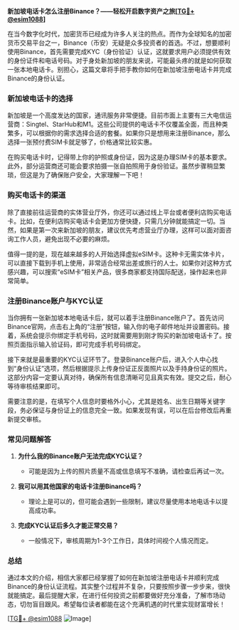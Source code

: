 **新加坡电话卡怎么注册Binance？——轻松开启数字资产之旅[[TG💪+ @esim1088](https://t.me/s/esim1088)]**

在当今数字化时代，加密货币已经成为许多人关注的热点。而作为全球知名的加密货币交易平台之一，Binance（币安）无疑是众多投资者的首选。不过，想要顺利使用Binance，首先需要完成KYC（身份验证）认证，这就要求用户必须提供有效的身份证件和电话号码。对于身处新加坡的朋友来说，可能最头疼的就是如何获取一张本地电话卡。别担心，这篇文章将手把手教你如何在新加坡注册电话卡并完成Binance的身份认证。

### 新加坡电话卡的选择

新加坡是一个高度发达的国家，通讯服务非常便捷。目前市面上主要有三大电信运营商：Singtel、StarHub和M1。这些公司提供的电话卡不仅覆盖全面，而且种类繁多，可以根据你的需求选择合适的套餐。如果你只是想用来注册Binance，那么选择一张预付费SIM卡就足够了，价格通常比较实惠。

在购买电话卡时，记得带上你的护照或身份证，因为这是办理SIM卡的基本要求。此外，部分运营商还可能会要求拍摄一张自拍照用于身份验证。虽然步骤稍显繁琐，但这是为了确保账户安全，大家理解一下吧！

### 购买电话卡的渠道

除了直接前往运营商的实体营业厅外，你还可以通过线上平台或者便利店购买电话卡。比如，在便利店购买电话卡会更加方便快捷，只需几分钟就能搞定一切。当然，如果是第一次来新加坡的朋友，建议优先考虑营业厅办理，这样可以面对面咨询工作人员，避免出现不必要的麻烦。

值得一提的是，现在越来越多的人开始选择虚拟eSIM卡。这种卡无需实体卡片，可以直接下载到手机上使用，非常适合经常出差或旅行的人士。如果你对这种方式感兴趣，可以搜索“eSIM卡”相关产品，很多商家都支持国际配送，操作起来也非常简单。

### 注册Binance账户与KYC认证

当你拥有一张新加坡本地电话卡后，就可以着手注册Binance账户了。首先访问Binance官网，点击右上角的“注册”按钮，输入你的电子邮件地址并设置密码。接着，系统会提示你绑定手机号码，这时就需要用到刚才购买的新加坡电话卡了。按照页面指示输入验证码，即可完成手机号码绑定。

接下来就是最重要的KYC认证环节了。登录Binance账户后，进入个人中心找到“身份认证”选项，然后根据提示上传身份证正反面照片以及手持身份证的照片。这部分内容一定要认真对待，确保所有信息清晰可见且真实有效。提交之后，耐心等待审核结果即可。

需要注意的是，在填写个人信息时要格外小心，尤其是姓名、出生日期等关键字段，务必保证与身份证上的信息完全一致。如果发现有误，可以在后台修改后再重新提交审核。

### 常见问题解答

1. **为什么我的Binance账户无法完成KYC认证？**
   - 可能是因为上传的照片质量不高或信息填写不准确，请检查后再试一次。
   
2. **我可以用其他国家的电话卡注册Binance吗？**
   - 理论上是可以的，但可能会遇到一些限制，建议尽量使用本地电话卡以提高成功率。

3. **完成KYC认证后多久才能正常交易？**
   - 一般情况下，审核周期为1-3个工作日，具体时间视个人情况而定。

### 总结

通过本文的介绍，相信大家都已经掌握了如何在新加坡注册电话卡并顺利完成Binance的身份认证流程。其实整个过程并不复杂，只要按照步骤一步步来，很快就能搞定。最后提醒大家，在进行任何投资之前都要做好充分准备，了解市场动态，切勿盲目跟风。希望每位读者都能在这个充满机遇的时代里实现财富增长！

[[TG💪+ @esim1088](https://t.me/s/esim1088) ![Image](https://i.postimg.cc/4NQfJmqS/Snipaste-2025-05-13-00-14-12.png)]